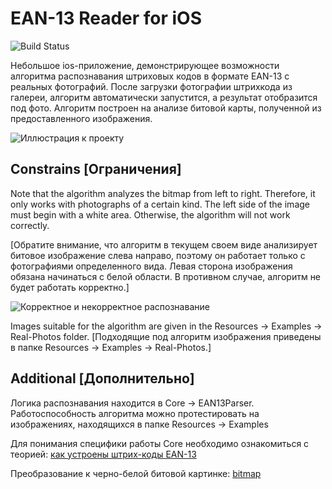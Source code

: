# EAN-13 Reader for iOS

![Build Status](https://travis-ci.org/VikRudkovskaya/iOSBarcodeReaderEAN13.svg?branch=master)

Небольшое ios-приложение, демонстрирующее возможности алгоритма распознавания штриховых кодов в формате EAN-13 с реальных фотографий. После загрузки фотографии штрихкода из галереи,  алгоритм автоматически запустится, а результат отобразится под фото. Алгоритм построен на анализе битовой карты, полученной из предоставленного изображения.

![Иллюстрация к проекту](https://github.com/VikRudkovskaya/iOSBarcodeReaderEAN13/raw/master/Screenshots/barcode-ex-img.png)


##  Constrains [Ограничения]

Note that the algorithm analyzes the bitmap from left to right. Therefore, it only works with photographs of a certain kind. The left side of the image must begin with a white area. Otherwise, the algorithm will not work correctly.

[Обратите внимание, что алгоритм в текущем своем виде анализирует битовое изображение слева направо, поэтому он работает только с фотографиями определенного вида. Левая сторона изображения обязана начинаться с белой области. В противном случае, алгоритм не будет работать корректно.]

![Корректное и некорректное распознавание](https://github.com/VikRudkovskaya/iOSBarcodeReaderEAN13/raw/master/Screenshots/images-constraints.png)

Images suitable for the algorithm are given in the Resources -> Examples -> Real-Photos folder.
[Подходящие под алгоритм изображения приведены в папке Resources -> Examples -> Real-Photos.]

## Additional [Дополнительно]

Логика распознавания находится в Core -> EAN13Parser. Работоспособность алгоритма можно протестировать на изображениях, находящихся в папке Resources -> Examples

Для понимания специфики работы Core необходимо ознакомиться с теорией: [как устроены штрих-коды EAN-13](http://www.rion.ru/information/articles/general-barcode/)

Преобразование к черно-белой битовой картинке: [bitmap](https://www.raywenderlich.com/69855/image-processing-in-ios-part-1-raw-bitmap-modification) 



